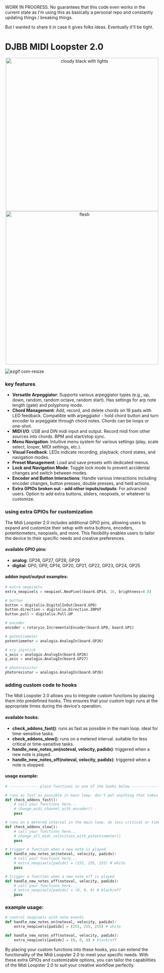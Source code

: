 WORK IN PROGRESS. No guarantees that this code even works in the current state as I'm using this as basically a personal repo and constantly updating things / breaking things.

But I wanted to share it in case it gives folks ideas. Eventually it'll be tight. 

# DJBB MIDI Loopster 2.0

<div style="text-align: center;">
  <img src="https://github.com/user-attachments/assets/b36561c9-060a-4a0c-b0cb-c1aee526c576" alt="cloudy black with lights" width="500">
</div>

<div style="text-align: center;">
  <img src="https://github.com/user-attachments/assets/7c112cbd-30ca-4c46-8fc4-06614b40cc04" alt="flesh" width="500">
</div>

![ezgif com-resize](https://github.com/user-attachments/assets/c338deb0-4cbf-4ea5-9257-7d20a6a0499d)


### key features

- **Versatile Arpeggiator**: Supports various arpeggiator types (e.g., up, down, random, random octave, random start). Has settings for arp note length (gate) and polyphony mode.
- **Chord Management**: Add, record, and delete chords on 16 pads with LED feedback. Compatible with arpeggiator - hold chord button and turn encoder to arpeggiate through chord notes. Chords can be loops or one-shot.
- **MIDI I/O**: USB and DIN midi input and output. Record midi from other sources into chords. BPM and start/stop sync.
- **Menu Navigation**: Intuitive menu system for various settings (play, scale select, looper, MIDI settings, etc.).
- **Visual Feedback**: LEDs indicate recording, playback, chord states, and navigation modes.
- **Preset Management**: Load and save presets with dedicated menus.
- **Lock and Navigation Mode**: Toggle lock mode to prevent accidental changes and switch between modes.
- **Encoder and Button Interactions**: Handle various interactions including encoder changes, button presses, double presses, and held actions.
- **Extra GPIOs broken out - add other inputs/outputs**: For advanced users. Option to add extra buttons, sliders, neopixels, or whatever to customize.

### using extra GPIOs for customization

The Midi Loopster 2.0 includes additional GPIO pins, allowing users to expand and customize their setup with extra buttons, encoders, potentiometers, neopixels, and more. This flexibility enables users to tailor the device to their specific needs and creative preferences.

#### available GPIO pins:
- **analog**: GP26, GP27, GP28, GP29
- **digital**: GP0, GP9, GP14, GP20, GP21, GP22, GP23, GP24, GP25

#### addon input/output examples:
```python
# extra neopixels
extra_neopixels = neopixel.NeoPixel(board.GP14, 16, brightness=0.8)

# button
button = digitalio.DigitalInOut(board.GP0)
button.direction = digitalio.Direction.INPUT
button.pull = digitalio.Pull.UP

# encoder
encoder = rotaryio.IncrementalEncoder(board.GP0, board.GP1)

# potentiometer
potentiometer = analogio.AnalogIn(board.GP26)

# x/y joystick
x_axis = analogio.AnalogIn(board.GP26)
y_axis = analogio.AnalogIn(board.GP27)

# photoresistor
photoresistor = analogio.AnalogIn(board.GP26)
```

### adding custom code to hooks

The Midi Loopster 2.0 allows you to integrate custom functions by placing them into predefined hooks. This ensures that your custom logic runs at the appropriate times during the device's operation.

#### available hooks:
- **check_addons_fast()**: runs as fast as possible in the main loop. ideal for time-sensitive tasks.
- **check_addons_slow()**: runs on a metered interval. suitable for less critical or time-sensitive tasks.
- **handle_new_notes_on(noteval, velocity, padidx)**: triggered when a new note is played.
- **handle_new_notes_off(noteval, velocity, padidx)**: triggered when a note is stopped.

#### usage example:
```python
# ------------- place functions in one of the hooks below -------------

# runs as fast as possible in main loop. don't put anything that takes a long time here.
def check_addons_fast():
    # call your functions here...
    # change_midi_channel_with_encoder()
    pass

# runs on a metered interval in the main loop. do less critical or time-sensitive things here.
def check_addons_slow():
    # call your functions here...
    # change_all_midi_velocities_with_potentiometer()
    pass

# trigger a function when a new note is played
def handle_new_notes_on(noteval, velocity, padidx):
    # call your functions here...
    # extra_neopixels[padidx] = (255, 255, 255) # white
    pass

# trigger a function when a new note off is played
def handle_new_notes_off(noteval, velocity, padidx):
    # call your functions here...
    # extra_neopixels[padidx] = (0, 0, 0) # black/off
    pass
```

### example usage:
```python
# control neopixels with note events
def handle_new_notes_on(noteval, velocity, padidx):
    extra_neopixels[padidx] = (255, 255, 255) # white

def handle_new_notes_off(noteval, velocity, padidx):
    extra_neopixels[padidx] = (0, 0, 0) # black/off
```

By placing your custom functions into these hooks, you can extend the functionality of the Midi Loopster 2.0 to meet your specific needs. With these extra GPIOs and customizable options, you can tailor the capabilities of the Midi Loopster 2.0 to suit your creative workflow perfectly.
